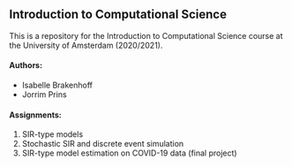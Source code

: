 ## Introduction to Computational Science
This is a repository for the Introduction to Computational Science course at the University of Amsterdam (2020/2021).

#### Authors:
- Isabelle Brakenhoff
- Jorrim Prins

#### Assignments:
1. SIR-type models
2. Stochastic SIR and discrete event simulation
3. SIR-type model estimation on COVID-19 data (final project)
